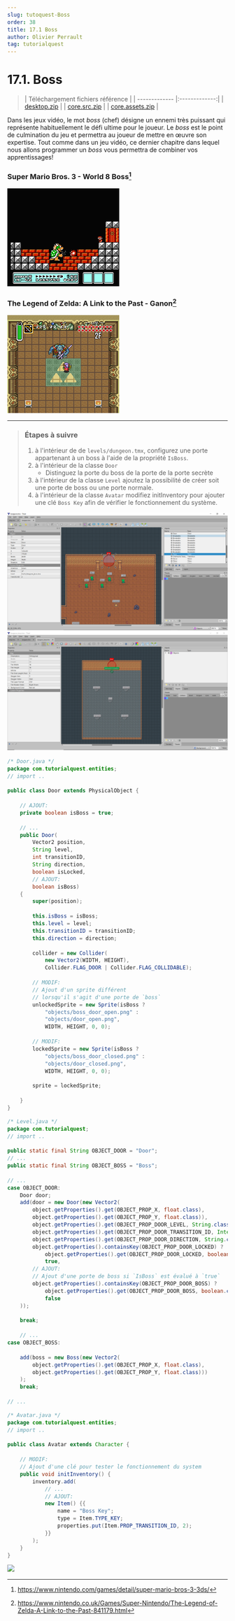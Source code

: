 ```yaml
---
slug: tutoquest-Boss
order: 38
title: 17.1 Boss
author: Olivier Perrault
tag: tutorialquest
---
```


# 17.1. Boss
> | Téléchargement fichiers référence |
> | ------------- |:-------------:|
> | <a href="" download>desktop.zip</a> |
> | <a href="" download>core.src.zip</a> |
> | <a href="" download>core.assets.zip</a> |

Dans les jeux vidéo, le mot *boss* (chef) désigne un ennemi très puissant qui représente habituellement le défi ultime pour le joueur. Le *boss* est le point de culmination du jeu et permettra au joueur de mettre en œuvre son expertise. Tout comme dans un jeu vidéo, ce dernier chapitre dans lequel nous allons programmer un *boss* vous permettra de combiner vos apprentissages!

### **Super Mario Bros. 3 - World 8 Boss**[^1]
<img class="w-50 center" src="../../assets/tutorialquest/images/mario-3-boss.png">

### **The Legend of Zelda: A Link to the Past - Ganon**[^2]
<img class="w-50 center" src="../../assets/tutorialquest/images/zelda-altp-boss.png">

---
> ### Étapes à suivre
> 1. à l'intérieur de de `levels/dungeon.tmx`, configurez une porte appartenant à un boss à l'aide de la propriété `IsBoss`.
> 2. à l'intérieur de la classe `Door`
>     * Distinguez la porte du boss de la porte de la porte secrète
> 3. à l'intérieur de la classe `Level` ajoutez la possibilité de créer soit une porte de boss ou une porte normale.
> 4. à l'intérieur de la classe `Avatar` modifiez initInventory pour ajouter une clé `Boss Key` afin de vérifier le fonctionnement du système.

<img class="w-100 center" src="../../assets/tutorialquest/images/boss-door-level.png">
<img class="w-100 center" src="../../assets/tutorialquest/images/boss-level.png">

```java
/* Door.java */
package com.tutorialquest.entities;
// import ..

public class Door extends PhysicalObject {
    
    // AJOUT:
    private boolean isBoss = true;
    
    // ...
    public Door(
        Vector2 position,
        String level,
        int transitionID,
        String direction,
        boolean isLocked,
        // AJOUT:
        boolean isBoss)
    {
        super(position);

        this.isBoss = isBoss;
        this.level = level;
        this.transitionID = transitionID;
        this.direction = direction;

        collider = new Collider(
            new Vector2(WIDTH, HEIGHT),
            Collider.FLAG_DOOR | Collider.FLAG_COLLIDABLE);

        // MODIF:
        // Ajout d'un sprite différent 
        // lorsqu'il s'agit d'une porte de `boss`
        unlockedSprite = new Sprite(isBoss ?
            "objects/boss_door_open.png" :
            "objects/door_open.png",
            WIDTH, HEIGHT, 0, 0);

        // MODIF:
        lockedSprite = new Sprite(isBoss ?
            "objects/boss_door_closed.png" :
            "objects/door_closed.png",
            WIDTH, HEIGHT, 0, 0);

        sprite = lockedSprite;

    }
}
```

```java
/* Level.java */
package com.tutorialquest;
// import ..

public static final String OBJECT_DOOR = "Door";
// ...
public static final String OBJECT_BOSS = "Boss";

// ...
case OBJECT_DOOR:
    Door door;
    add(door = new Door(new Vector2(
        object.getProperties().get(OBJECT_PROP_X, float.class),
        object.getProperties().get(OBJECT_PROP_Y, float.class)),
        object.getProperties().get(OBJECT_PROP_DOOR_LEVEL, String.class),
        object.getProperties().get(OBJECT_PROP_DOOR_TRANSITION_ID, Integer.class),
        object.getProperties().get(OBJECT_PROP_DOOR_DIRECTION, String.class),
        object.getProperties().containsKey(OBJECT_PROP_DOOR_LOCKED) ?
            object.getProperties().get(OBJECT_PROP_DOOR_LOCKED, boolean.class) :
            true,
        // AJOUT:
        // Ajout d'une porte de boss si `IsBoss` est évalué à `true`
        object.getProperties().containsKey(OBJECT_PROP_DOOR_BOSS) ?
            object.getProperties().get(OBJECT_PROP_DOOR_BOSS, boolean.class) :
            false
    ));

    break;

    // ...
case OBJECT_BOSS:

    add(boss = new Boss(new Vector2(
        object.getProperties().get(OBJECT_PROP_X, float.class),
        object.getProperties().get(OBJECT_PROP_Y, float.class)))
    );
    break;

// ...
```

```java
/* Avatar.java */
package com.tutorialquest.entities;
// import ..

public class Avatar extends Character {

    // MODIF:
    // Ajout d'une clé pour tester le fonctionnement du system
    public void initInventory() {
        inventory.add(
            // ...
            // AJOUT:
            new Item() {{
                name = "Boss Key";
                type = Item.TYPE_KEY;
                properties.put(Item.PROP_TRANSITION_ID, 2);
            }}
        );
    }
}
```

<img class="w-50 center" src="../../assets/tutorialquest/gif/boss-entrance.gif">

[^1]: https://www.nintendo.com/games/detail/super-mario-bros-3-3ds/

[^2]: https://www.nintendo.co.uk/Games/Super-Nintendo/The-Legend-of-Zelda-A-Link-to-the-Past-841179.html